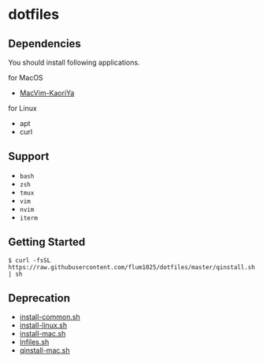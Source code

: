# dotfiles

## Dependencies

You should install following applications.

for MacOS

- [MacVim-KaoriYa](https://github.com/splhack/macvim-kaoriya)

for Linux

- apt
- curl

## Support

- `bash`
- `zsh`
- `tmux`
- `vim`
- `nvim`
- `iterm`

## Getting Started

    $ curl -fsSL https://raw.githubusercontent.com/flum1025/dotfiles/master/qinstall.sh | sh

## Deprecation

- [install-common.sh](/install-common.sh)
- [install-linux.sh](/install-linux.sh)
- [install-mac.sh](/install-mac.sh)
- [lnfiles.sh](/lnfiles.sh)
- [qinstall-mac.sh](/qinstall-mac.sh)
